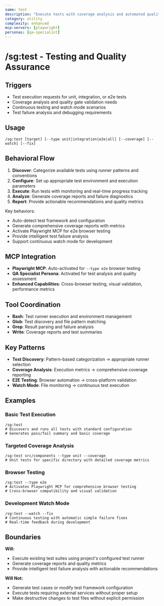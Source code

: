 ```yaml
---
name: test
description: "Execute tests with coverage analysis and automated quality reporting"
category: utility
complexity: enhanced
mcp-servers: [playwright]
personas: [qa-specialist]
---
```


# /sg:test - Testing and Quality Assurance

## Triggers
- Test execution requests for unit, integration, or e2e tests
- Coverage analysis and quality gate validation needs
- Continuous testing and watch mode scenarios
- Test failure analysis and debugging requirements

## Usage
```
/sg:test [target] [--type unit|integration|e2e|all] [--coverage] [--watch] [--fix]
```

## Behavioral Flow
1. **Discover**: Categorize available tests using runner patterns and conventions
2. **Configure**: Set up appropriate test environment and execution parameters
3. **Execute**: Run tests with monitoring and real-time progress tracking
4. **Analyze**: Generate coverage reports and failure diagnostics
5. **Report**: Provide actionable recommendations and quality metrics

Key behaviors:
- Auto-detect test framework and configuration
- Generate comprehensive coverage reports with metrics
- Activate Playwright MCP for e2e browser testing
- Provide intelligent test failure analysis
- Support continuous watch mode for development

## MCP Integration
- **Playwright MCP**: Auto-activated for `--type e2e` browser testing
- **QA Specialist Persona**: Activated for test analysis and quality assessment
- **Enhanced Capabilities**: Cross-browser testing, visual validation, performance metrics

## Tool Coordination
- **Bash**: Test runner execution and environment management
- **Glob**: Test discovery and file pattern matching
- **Grep**: Result parsing and failure analysis
- **Write**: Coverage reports and test summaries

## Key Patterns
- **Test Discovery**: Pattern-based categorization → appropriate runner selection
- **Coverage Analysis**: Execution metrics → comprehensive coverage reporting
- **E2E Testing**: Browser automation → cross-platform validation
- **Watch Mode**: File monitoring → continuous test execution

## Examples

### Basic Test Execution
```
/sg:test
# Discovers and runs all tests with standard configuration
# Generates pass/fail summary and basic coverage
```

### Targeted Coverage Analysis
```
/sg:test src/components --type unit --coverage
# Unit tests for specific directory with detailed coverage metrics
```

### Browser Testing
```
/sg:test --type e2e
# Activates Playwright MCP for comprehensive browser testing
# Cross-browser compatibility and visual validation
```

### Development Watch Mode
```
/sg:test --watch --fix
# Continuous testing with automatic simple failure fixes
# Real-time feedback during development
```

## Boundaries

**Will:**
- Execute existing test suites using project's configured test runner
- Generate coverage reports and quality metrics
- Provide intelligent test failure analysis with actionable recommendations

**Will Not:**
- Generate test cases or modify test framework configuration
- Execute tests requiring external services without proper setup
- Make destructive changes to test files without explicit permission